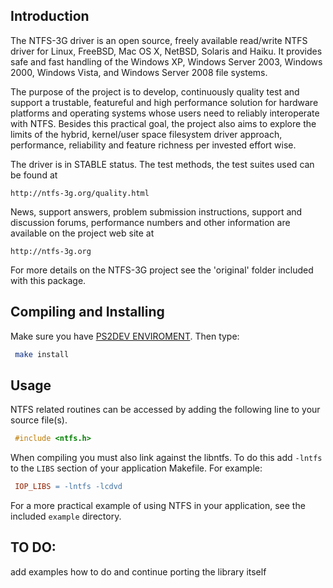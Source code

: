 ## Introduction

The NTFS-3G driver is an open source, freely available read/write NTFS driver
for Linux, FreeBSD, Mac OS X, NetBSD, Solaris and Haiku. It provides safe and
fast handling of the Windows XP, Windows Server 2003, Windows 2000, Windows
Vista, and Windows Server 2008 file systems.

The purpose of the project is to develop, continuously quality test and
support a trustable, featureful and high performance solution for hardware
platforms and operating systems whose users need to reliably interoperate
with NTFS. Besides this practical goal, the project also aims to explore
the limits of the hybrid, kernel/user space filesystem driver approach,
performance, reliability and feature richness per invested effort wise.

The driver is in STABLE status. The test methods, the test suites used
can be found at

```
http://ntfs-3g.org/quality.html
```

News, support answers, problem submission instructions, support and discussion
forums, performance numbers and other information are available on the project
web site at

```
http://ntfs-3g.org
```

For more details on the NTFS-3G project see the 'original' folder included
with this package.

## Compiling and Installing

Make sure you have [PS2DEV ENVIROMENT](https://github.com/ps2dev/ps2dev).
Then type:

````bash
 make install   
````

## Usage

NTFS related routines can be accessed by adding the following line to your
source file(s).

````c
 #include <ntfs.h>
````

When compiling you must also link against the libntfs. To do this add `-lntfs`
to the `LIBS` section of your application Makefile. For example:

````makefile
 IOP_LIBS = -lntfs -lcdvd
````

For a more practical example of using NTFS in your application,
see the included `example` directory.

## TO DO:

add examples how to do and continue porting the library itself
